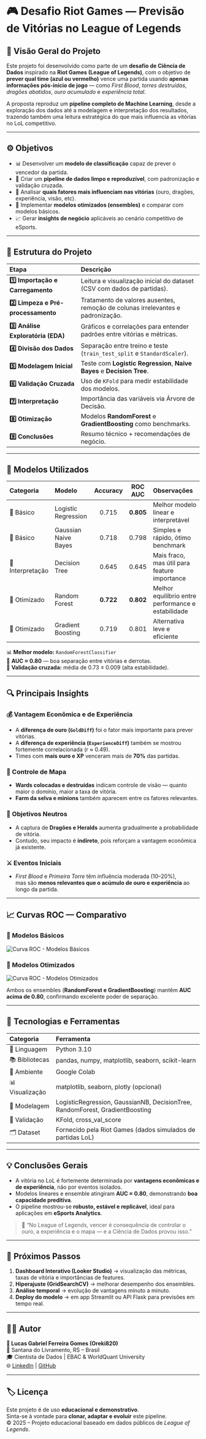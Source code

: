 # 🎮 Desafio Riot Games — Previsão de Vitórias no League of Legends

## 🧭 Visão Geral do Projeto

Este projeto foi desenvolvido como parte de um **desafio de Ciência de Dados** inspirado na **Riot Games (League of Legends)**, com o objetivo de **prever qual time (azul ou vermelho)** vence uma partida usando **apenas informações pós-início de jogo** — como *First Blood*, *torres destruídas*, *dragões abatidos*, *ouro acumulado* e *experiência total*.

A proposta reproduz um **pipeline completo de Machine Learning**, desde a exploração dos dados até a modelagem e interpretação dos resultados, trazendo também uma leitura estratégica do que mais influencia as vitórias no LoL competitivo.

---

## ⚙️ Objetivos

- 📊 Desenvolver um **modelo de classificação** capaz de prever o vencedor da partida.
- 🧼 Criar um **pipeline de dados limpo e reproduzível**, com padronização e validação cruzada.
- 🧠 Analisar **quais fatores mais influenciam nas vitórias** (ouro, dragões, experiência, visão, etc).
- 🚀 Implementar **modelos otimizados (ensembles)** e comparar com modelos básicos.
- 📈 Gerar **insights de negócio** aplicáveis ao cenário competitivo de eSports.

---

## 🧩 Estrutura do Projeto

| Etapa | Descrição |
|:--|:--|
| **1️⃣ Importação e Carregamento** | Leitura e visualização inicial do dataset (CSV com dados de partidas). |
| **2️⃣ Limpeza e Pré-processamento** | Tratamento de valores ausentes, remoção de colunas irrelevantes e padronização. |
| **3️⃣ Análise Exploratória (EDA)** | Gráficos e correlações para entender padrões entre vitórias e métricas. |
| **4️⃣ Divisão dos Dados** | Separação entre treino e teste (`train_test_split` e `StandardScaler`). |
| **5️⃣ Modelagem Inicial** | Teste com **Logistic Regression**, **Naive Bayes** e **Decision Tree**. |
| **6️⃣ Validação Cruzada** | Uso de `KFold` para medir estabilidade dos modelos. |
| **7️⃣ Interpretação** | Importância das variáveis via Árvore de Decisão. |
| **8️⃣ Otimização** | Modelos **RandomForest** e **GradientBoosting** como benchmarks. |
| **9️⃣ Conclusões** | Resumo técnico + recomendações de negócio. |

---

## 🧠 Modelos Utilizados

| Categoria | Modelo | Accuracy | ROC AUC | Observações |
|:--|:--|:--:|:--:|:--|
| 🔹 Básico | Logistic Regression | 0.715 | **0.805** | Melhor modelo linear e interpretável |
| 🔹 Básico | Gaussian Naive Bayes | 0.718 | 0.798 | Simples e rápido, ótimo benchmark |
| 🔹 Interpretação | Decision Tree | 0.645 | 0.645 | Mais fraco, mas útil para feature importance |
| 🔸 Otimizado | Random Forest | **0.722** | **0.802** | Melhor equilíbrio entre performance e estabilidade |
| 🔸 Otimizado | Gradient Boosting | 0.719 | 0.801 | Alternativa leve e eficiente |

📊 **Melhor modelo:** `RandomForestClassifier`  
🎯 **AUC ≈ 0.80** — boa separação entre vitórias e derrotas.  
🔁 **Validação cruzada:** média de 0.73 ± 0.009 (alta estabilidade).

---

## 🔍 Principais Insights

### 💰 Vantagem Econômica e de Experiência
- A **diferença de ouro (`GoldDiff`)** foi o fator mais importante para prever vitórias.  
- A **diferença de experiência (`ExperienceDiff`)** também se mostrou fortemente correlacionada (r ≈ 0.49).  
- Times com **mais ouro e XP** venceram mais de **70%** das partidas.

### 🧠 Controle de Mapa
- **Wards colocadas e destruídas** indicam controle de visão — quanto maior o domínio, maior a taxa de vitória.  
- **Farm da selva e minions** também aparecem entre os fatores relevantes.

### 🐉 Objetivos Neutros
- A captura de **Dragões e Heralds** aumenta gradualmente a probabilidade de vitória.  
- Contudo, seu impacto é **indireto**, pois reforçam a vantagem econômica já existente.

### ⚔️ Eventos Iniciais
- *First Blood* e *Primeira Torre* têm influência moderada (10–20%),  
  mas são **menos relevantes que o acúmulo de ouro e experiência** ao longo da partida.

---

## 📈 Curvas ROC — Comparativo

### 🧩 Modelos Básicos
![Curva ROC - Modelos Básicos](./images/roc_basicos.png)

### 🌲 Modelos Otimizados
![Curva ROC - Modelos Otimizados](./images/roc_otimizados.png)

Ambos os ensembles (**RandomForest e GradientBoosting**) mantêm **AUC acima de 0.80**, confirmando excelente poder de separação.

---

## 🧮 Tecnologias e Ferramentas

| Categoria | Ferramenta |
|:--|:--|
| 🐍 Linguagem | Python 3.10 |
| 📚 Bibliotecas | pandas, numpy, matplotlib, seaborn, scikit-learn |
| 🔬 Ambiente | Google Colab |
| 📊 Visualização | matplotlib, seaborn, plotly (opcional) |
| 🧠 Modelagem | LogisticRegression, GaussianNB, DecisionTree, RandomForest, GradientBoosting |
| 🧪 Validação | KFold, cross_val_score |
| 🗂️ Dataset | Fornecido pela Riot Games (dados simulados de partidas LoL) |

---

## 💡 Conclusões Gerais

- A vitória no LoL é fortemente determinada por **vantagens econômicas e de experiência**, não por eventos isolados.  
- Modelos lineares e ensemble atingiram **AUC ≈ 0.80**, demonstrando **boa capacidade preditiva**.  
- O pipeline mostrou-se **robusto, estável e replicável**, ideal para aplicações em **eSports Analytics**.

> 🧩 “No League of Legends, vencer é consequência de controlar o ouro, a experiência e o mapa — e a Ciência de Dados provou isso.”

---

## 🧭 Próximos Passos

1. **Dashboard Interativo (Looker Studio)** → visualização das métricas, taxas de vitória e importâncias de features.  
2. **Hiperajuste (GridSearchCV)** → melhorar desempenho dos ensembles.  
3. **Análise temporal** → evolução de vantagens minuto a minuto.  
4. **Deploy do modelo** → em app Streamlit ou API Flask para previsões em tempo real.

---

## 🧑‍💻 Autor

**👤 Lucas Gabriel Ferreira Gomes (Oreki820)**  
📍 Santana do Livramento, RS – Brasil  
🎓 Cientista de Dados | EBAC & WorldQuant University  
🌐 [LinkedIn](www.linkedin.com/in/lucas-gabriel-dados) | [GitHub](https://github.com/Oreki820)

---

## 🏷️ Licença

Este projeto é de uso **educacional e demonstrativo**.  
Sinta-se à vontade para **clonar, adaptar e evoluir** este pipeline.  
© 2025 – Projeto educacional baseado em dados públicos de *League of Legends*.
